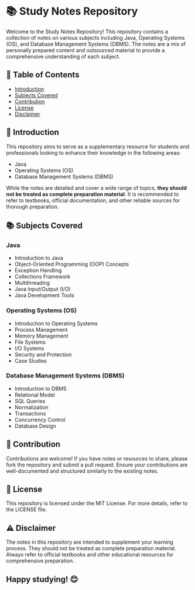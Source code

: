 # 📚 Study Notes Repository

Welcome to the Study Notes Repository! This repository contains a collection of notes on various subjects including Java, Operating Systems (OS), and Database Management Systems (DBMS). The notes are a mix of personally prepared content and outsourced material to provide a comprehensive understanding of each subject.

## 📁 Table of Contents
- [Introduction](#introduction)
- [Subjects Covered](#subjects-covered)
- [Contribution](#contribution)
- [License](#license)
- [Disclaimer](#disclaimer)

## 📖 Introduction

This repository aims to serve as a supplementary resource for students and professionals looking to enhance their knowledge in the following areas:

- Java
- Operating Systems (OS)
- Database Management Systems (DBMS)

While the notes are detailed and cover a wide range of topics, **they should not be treated as complete preparation material**. It is recommended to refer to textbooks, official documentation, and other reliable sources for thorough preparation.

## 📚 Subjects Covered

### Java
- Introduction to Java
- Object-Oriented Programming (OOP) Concepts
- Exception Handling
- Collections Framework
- Multithreading
- Java Input/Output (I/O)
- Java Development Tools

### Operating Systems (OS)
- Introduction to Operating Systems
- Process Management
- Memory Management
- File Systems
- I/O Systems
- Security and Protection
- Case Studies

### Database Management Systems (DBMS)
- Introduction to DBMS
- Relational Model
- SQL Queries
- Normalization
- Transactions
- Concurrency Control
- Database Design


## 🤝 Contribution
Contributions are welcome! If you have notes or resources to share, please fork the repository and submit a pull request. Ensure your contributions are well-documented and structured similarly to the existing notes.


## 📜 License
This repository is licensed under the MIT License. For more details, refer to the LICENSE file.


## ⚠️ Disclaimer
The notes in this repository are intended to supplement your learning process. They should not be treated as complete preparation material. Always refer to official textbooks and other educational resources for comprehensive preparation.


## Happy studying! 😊
